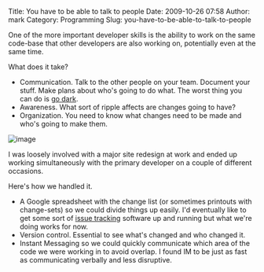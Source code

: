 Title: You have to be able to talk to people
Date: 2009-10-26 07:58
Author: mark
Category: Programming
Slug: you-have-to-be-able-to-talk-to-people

One of the more important developer skills is the ability to work on the
same code-base that other developers are also working on, potentially
even at the same time.

What does it take?

-   Communication. Talk to the other people on your team. Document your
    stuff. Make plans about who's going to do what. The worst thing you
    can do is [go dark][].
-   Awareness. What sort of ripple affects are changes going to have?
-   Organization. You need to know what changes need to be made and
    who's going to make them.



![image][]

I was loosely involved with a major site redesign at work and ended up
working simultaneously with the primary developer on a couple of
different occasions.

Here's how we handled it.

-   A Google spreadsheet with the change list (or sometimes printouts
    with change-sets) so we could divide things up easily. I'd
    eventually like to get some sort of [issue tracking][] software up
    and running but what we're doing works for now.
-   Version control. Essential to see what's changed and who changed it.
-   Instant Messaging so we could quickly communicate which area of the
    code we were working in to avoid overlap. I found IM to be just as
    fast as communicating verbally and less disruptive.



  [go dark]: http://www.codinghorror.com/blog/archives/001134.html
  [image]: http://farm4.static.flickr.com/3072/2492848634_555a90b120.jpg
  [issue tracking]: http://fogbugz.com
